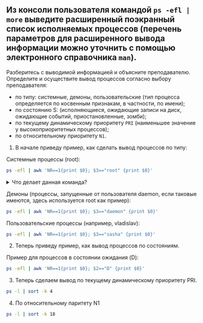 ## Из консоли пользователя командой `ps -efl | more` выведите расширенный поэкранный список исполняемых процессов (перечень параметров для расширенного вывода информации можно уточнить с помощью электронного справочника `man`).

Разберитесь с выводимой информацией и объясните преподавателю.
Определите и осуществите вывод процессов согласно выбору преподавателя:

- по типу: системные, демоны, пользовательские (тип процесса определяется по косвенным признакам, в частности, по имени);
- по состоянию S: (исполняющиеся, ожидающие записи на диск, ожидающие событий, приостановленные, зомби);
- по текущему динамическому приоритету `PRI` (наименьшее значение у высокоприоритетных процессов);
- по относительному приоритету `N1`.


1. В начале приведу пример, как сделать вывод процессов по типу:


Системные процессы (root):

```bash
ps -efl | awk 'NR==1{print $0}; $3=="root" {print $0}'
```

<details>
	<summary>Что делает данная команда? </summary>
	
`ps -efl`:
- `ps` — это команда, которая отображает информацию о текущих процессах.
- `-e` — показывает все процессы.
- `-f` — выводит полную информацию о процессах (включая `UID`, `PID`, `PPID` и т.д.).
- `l` — выводит информацию в длинном формате, включая дополнительные поля, такие как состояние процесса и приоритет.

`|`: Это оператор конвейера (pipe), который передает вывод одной команды (в данном случае `ps -efl`) в качестве ввода для следующей команды (`awk`).

`awk 'NR==1{print $0}; $3=="root" {print $0}'`:
- `awk` — это текстовый процессор, который позволяет обрабатывать и анализировать текстовые данные.
- `NR==1{print $0}` — это условие, которое проверяет, является ли текущая строка первой (`NR` — это номер текущей строки). Если это так, то она выводит всю строку (`$0` представляет всю строку).
- `$3=="root" {print $0}` — это условие, которое проверяет, равен ли третий столбец (обычно это поле `PPID` — родительский идентификатор процесса) строке `"root"`. Если это так, то выводится вся строка.

</details>
		
Демоны (процессы, запущенные от пользователя daemon, если таковые имеются, здесь используется root как пример):

```bash
ps -efl | awk 'NR==1{print $0}; $3=="daemon" {print $0}'
```

Пользовательские процессы (например, vladislav):

```bash
ps -efl | awk 'NR==1{print $0}; $3=="sasha" {print $0}'
```

2. Теперь приведу пример, как вывод процессов по состояниям. 

Пример для процессов в состоянии ожидания (D):

```bash
ps -efl | awk 'NR==1{print $0}; $2=="D" {print $0}'
```

3. Теперь сделаем вывод по текущему динамическому приоритету PRI. 

```bash
ps -l | sort -k 4
```

4. По относительному паритету N1

```bash
ps -l | sort -k 18
```
